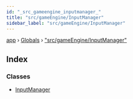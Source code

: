 ```yaml
---
id: "_src_gameengine_inputmanager_"
title: "src/gameEngine/InputManager"
sidebar_label: "src/gameEngine/InputManager"
---
```


[app](../index.md) › [Globals](../globals.md) › ["src/gameEngine/InputManager"](_src_gameengine_inputmanager_.md)

## Index

### Classes

* [InputManager](../classes/_src_gameengine_inputmanager_.inputmanager.md)
